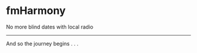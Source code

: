 fmHarmony
=========

No more blind dates with local radio



_______________________________________



And so the journey begins . . .
